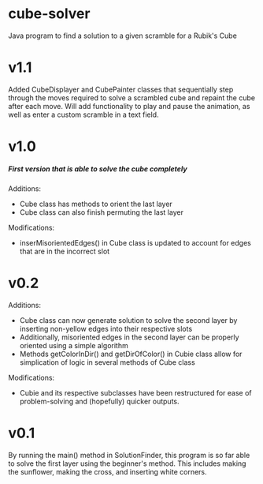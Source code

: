 # cube-solver
Java program to find a solution to a given scramble for a Rubik's Cube

# v1.1
Added CubeDisplayer and CubePainter classes that sequentially step through the moves required to solve a scrambled cube and repaint the cube after each move. Will add functionality to play and pause the animation, as well as enter a custom scramble in a text field.

# v1.0
##### First version that is able to solve the cube completely
Additions:
 - Cube class has methods to orient the last layer
 - Cube class can also finish permuting the last layer

Modifications:
 - inserMisorientedEdges() in Cube class is updated to account for edges that are in the incorrect slot

# v0.2
Additions:
 - Cube class can now generate solution to solve the second layer by inserting non-yellow edges into their respective slots
 - Additionally, misoriented edges in the second layer can be properly oriented using a simple algorithm
 - Methods getColorInDir() and getDirOfColor() in Cubie class allow for simplication of logic in several methods of Cube class

Modifications:
 - Cubie and its respective subclasses have been restructured for ease of problem-solving and (hopefully) quicker outputs.
  
# v0.1
By running the main() method in SolutionFinder, this program is so far able
to solve the first layer using the beginner's method. This includes making the sunflower,
making the cross, and inserting white corners.
